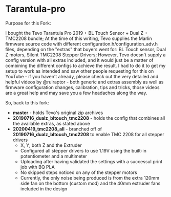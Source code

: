 # Tarantula-pro

Purpose for this Fork:

I bought the Tevo Tarantula Pro 2019 + BL Touch Sensor + Dual Z + TMC2208 bundle;
At the time of this writing, Tevo supplies the Marlin firmware source code with different configuration.h/configuration_adv.h files, depending on the "extras" that buyers went for: BL Touch sensor, Dual Z motors, Silent TMC2208 Stepper Drivers;
However, Tevo doesn't supply a config version with all extras included, and it would just be a matter of combining the different configs to achieve the result.
I had to do it to get my setup to work as intended and saw other people requesting for this on YouTube - if you haven't already, please check out the very detailed and helpful videos by @ruiraptor - both generic and extras assembly as well as firmware configuration changes, calibration, tips and tricks, those videos are a great help and may save you a few headaches along the way.

So, back to this fork:

* **master** - holds Tevo's original zip archives
* **20190716_dualz_bltouch_tmc2208** - holds the config that combines all the available extras, as stated above
* **20200419_tmc2208_all** - branched off of **20190716_dualz_bltouch_tmc2208** to enable TMC 2208 for all stepper drivers
  * X, Y, both Z and the Extruder
  * Configured all stepper drivers to use 1.19V using the built-in potentiometer and a multimeter
  * Uploading after having validated the settings with a successul print job with BQ PLA
  * No skipped steps noticed on any of the stepper motors
  * Currently, the only noise being produced is from the extra 120mm side fan on the bottom (custom mod) and the 40mm extruder fans included in the design

